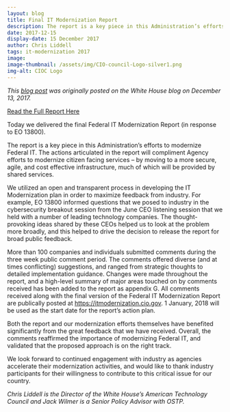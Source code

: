 ```yaml
---
layout: blog
title: Final IT Modernization Report
description: The report is a key piece in this Administration’s efforts to modernize Federal IT. The actions articulated in the report will compliment Agency efforts to modernize citizen facing services – by moving to a more secure, agile, and cost effective infrastructure, much of which will be provided by shared services.
date: 2017-12-15
display-date: 15 December 2017
author: Chris Liddell
tags: it-modernization 2017
image:
image-thumbnail: /assets/img/CIO-council-Logo-silver1.png
img-alt: CIOC Logo
---
```

_This [blog post](https://www.whitehouse.gov/articles/final-modernization-report/) was originally posted on the White House blog on December 13, 2017._

[Read the Full Report Here](https://itmodernization.cio.gov/report/preface/)

Today we delivered the final Federal IT Modernization Report (in response to EO 13800).

The report is a key piece in this Administration’s efforts to modernize Federal IT. The actions articulated in the report will compliment Agency efforts to modernize citizen facing services – by moving to a more secure, agile, and cost effective infrastructure, much of which will be provided by shared services.

We utilized an open and transparent process in developing the IT Modernization plan in order to maximize feedback from industry. For example, EO 13800 informed questions that we posed to industry in the cybersecurity breakout session from the June CEO listening session that we held with a number of leading technology companies. The thought-provoking ideas shared by these CEOs helped us to look at the problem more broadly, and this helped to drive the decision to release the report for broad public feedback.

More than 100 companies and individuals submitted comments during the three week public comment period. The comments offered diverse (and at times conflicting) suggestions, and ranged from strategic thoughts to detailed implementation guidance. Changes were made throughout the report, and a high-level summary of major areas touched on by comments received has been added to the report as appendix G. All comments received along with the final version of the Federal IT Modernization Report are publically posted at https://itmodernization.cio.gov. 1 January, 2018 will be used as the start date for the report’s action plan.

Both the report and our modernization efforts themselves have benefited significantly from the great feedback that we have received. Overall, the comments reaffirmed the importance of modernizing Federal IT, and validated that the proposed approach is on the right track.

We look forward to continued engagement with industry as agencies accelerate their modernization activities, and would like to thank industry participants for their willingness to contribute to this critical issue for our country.

_Chris Liddell is the Director of the White House’s American Technology Council and Jack Wilmer is a Senior Policy Advisor with OSTP._
